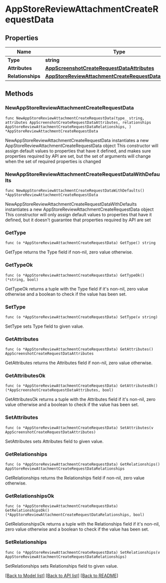 # AppStoreReviewAttachmentCreateRequestData

## Properties

Name | Type | Description | Notes
------------ | ------------- | ------------- | -------------
**Type** | **string** |  | 
**Attributes** | [**AppScreenshotCreateRequestDataAttributes**](AppScreenshotCreateRequest_data_attributes.md) |  | 
**Relationships** | [**AppStoreReviewAttachmentCreateRequestDataRelationships**](AppStoreReviewAttachmentCreateRequest_data_relationships.md) |  | 

## Methods

### NewAppStoreReviewAttachmentCreateRequestData

`func NewAppStoreReviewAttachmentCreateRequestData(type_ string, attributes AppScreenshotCreateRequestDataAttributes, relationships AppStoreReviewAttachmentCreateRequestDataRelationships, ) *AppStoreReviewAttachmentCreateRequestData`

NewAppStoreReviewAttachmentCreateRequestData instantiates a new AppStoreReviewAttachmentCreateRequestData object
This constructor will assign default values to properties that have it defined,
and makes sure properties required by API are set, but the set of arguments
will change when the set of required properties is changed

### NewAppStoreReviewAttachmentCreateRequestDataWithDefaults

`func NewAppStoreReviewAttachmentCreateRequestDataWithDefaults() *AppStoreReviewAttachmentCreateRequestData`

NewAppStoreReviewAttachmentCreateRequestDataWithDefaults instantiates a new AppStoreReviewAttachmentCreateRequestData object
This constructor will only assign default values to properties that have it defined,
but it doesn't guarantee that properties required by API are set

### GetType

`func (o *AppStoreReviewAttachmentCreateRequestData) GetType() string`

GetType returns the Type field if non-nil, zero value otherwise.

### GetTypeOk

`func (o *AppStoreReviewAttachmentCreateRequestData) GetTypeOk() (*string, bool)`

GetTypeOk returns a tuple with the Type field if it's non-nil, zero value otherwise
and a boolean to check if the value has been set.

### SetType

`func (o *AppStoreReviewAttachmentCreateRequestData) SetType(v string)`

SetType sets Type field to given value.


### GetAttributes

`func (o *AppStoreReviewAttachmentCreateRequestData) GetAttributes() AppScreenshotCreateRequestDataAttributes`

GetAttributes returns the Attributes field if non-nil, zero value otherwise.

### GetAttributesOk

`func (o *AppStoreReviewAttachmentCreateRequestData) GetAttributesOk() (*AppScreenshotCreateRequestDataAttributes, bool)`

GetAttributesOk returns a tuple with the Attributes field if it's non-nil, zero value otherwise
and a boolean to check if the value has been set.

### SetAttributes

`func (o *AppStoreReviewAttachmentCreateRequestData) SetAttributes(v AppScreenshotCreateRequestDataAttributes)`

SetAttributes sets Attributes field to given value.


### GetRelationships

`func (o *AppStoreReviewAttachmentCreateRequestData) GetRelationships() AppStoreReviewAttachmentCreateRequestDataRelationships`

GetRelationships returns the Relationships field if non-nil, zero value otherwise.

### GetRelationshipsOk

`func (o *AppStoreReviewAttachmentCreateRequestData) GetRelationshipsOk() (*AppStoreReviewAttachmentCreateRequestDataRelationships, bool)`

GetRelationshipsOk returns a tuple with the Relationships field if it's non-nil, zero value otherwise
and a boolean to check if the value has been set.

### SetRelationships

`func (o *AppStoreReviewAttachmentCreateRequestData) SetRelationships(v AppStoreReviewAttachmentCreateRequestDataRelationships)`

SetRelationships sets Relationships field to given value.



[[Back to Model list]](../README.md#documentation-for-models) [[Back to API list]](../README.md#documentation-for-api-endpoints) [[Back to README]](../README.md)


